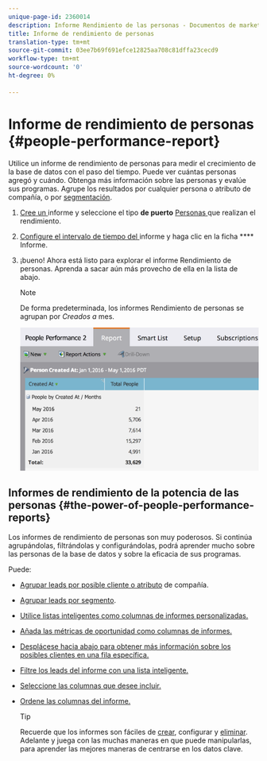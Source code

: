 ```yaml
---
unique-page-id: 2360014
description: Informe Rendimiento de las personas - Documentos de marketing - Documentación del producto
title: Informe de rendimiento de personas
translation-type: tm+mt
source-git-commit: 03ee7b69f691efce12825aa708c81dffa23cecd9
workflow-type: tm+mt
source-wordcount: '0'
ht-degree: 0%

---
```



# Informe de rendimiento de personas {#people-performance-report}

Utilice un informe de rendimiento de personas para medir el crecimiento de la base de datos con el paso del tiempo. Puede ver cuántas personas agregó y cuándo. Obtenga más información sobre las personas y evalúe sus programas. Agrupe los resultados por cualquier persona o atributo de compañía, o por [segmentación](/help/marketo/product-docs/personalization/segmentation-and-snippets/segmentation/create-a-segmentation.md).

1. [Cree un ](/help/marketo/product-docs/reporting/basic-reporting/creating-reports/create-a-report-in-a-program.md) informe y seleccione el tipo **de puerto** [Personas ](/help/marketo/product-docs/reporting/basic-reporting/report-types/report-type-overview.md)que realizan el rendimiento.

1. [Configure el intervalo de tiempo del ](/help/marketo/product-docs/reporting/basic-reporting/editing-reports/change-a-report-time-frame.md) informe y haga clic en la ficha  **** Informe.

1. ¡bueno! Ahora está listo para explorar el informe Rendimiento de personas. Aprenda a sacar aún más provecho de ella en la lista de abajo.

   >[!NOTE]
   >
   >De forma predeterminada, los informes Rendimiento de personas se agrupan por *Creados a* mes.

   ![](assets/one.png)

## Informes de rendimiento de la potencia de las personas {#the-power-of-people-performance-reports}

Los informes de rendimiento de personas son muy poderosos. Si continúa agrupándolas, filtrándolas y configurándolas, podrá aprender mucho sobre las personas de la base de datos y sobre la eficacia de sus programas.

Puede:

* [Agrupar leads por posible cliente o atributo](/help/marketo/product-docs/reporting/basic-reporting/report-activity/group-person-reports-by-attribute.md) de compañía.
* [Agrupar leads por segmento](/help/marketo/product-docs/personalization/segmentation-and-snippets/segmentation/group-person-reports-by-segment.md).
* [Utilice listas inteligentes como columnas de informes personalizadas.](/help/marketo/product-docs/reporting/basic-reporting/editing-reports/add-custom-columns-to-a-person-report.md)
* [Añada las métricas de oportunidad como columnas de informes.](/help/marketo/product-docs/reporting/basic-reporting/editing-reports/add-opportunity-columns-to-a-lead-report.md)
* [Desplácese hacia abajo para obtener más información sobre los posibles clientes en una fila específica.](/help/marketo/product-docs/reporting/basic-reporting/report-activity/drill-down-in-a-people-performance-report.md)
* [Filtre los leads del informe con una lista inteligente.](/help/marketo/product-docs/reporting/basic-reporting/editing-reports/filter-people-in-a-report-with-a-smart-list.md)
* [Seleccione las columnas que desee incluir.](/help/marketo/product-docs/reporting/basic-reporting/editing-reports/select-report-columns.md)
* [Ordene las columnas del informe.](/help/marketo/product-docs/reporting/basic-reporting/editing-reports/sort-report-on-columns.md)

   >[!TIP]
   >
   >Recuerde que los informes son fáciles de [crear](/help/marketo/product-docs/reporting/basic-reporting/creating-reports/create-a-report-in-a-program.md), configurar y [eliminar](/help/marketo/product-docs/reporting/basic-reporting/report-activity/delete-a-report.md). Adelante y juega con las muchas maneras en que puede manipularlas, para aprender las mejores maneras de centrarse en los datos clave.
